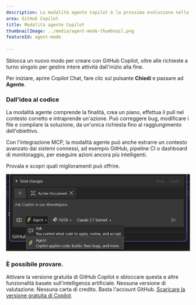 ```yaml
---
description: La modalità agente Copilot è la prossima evoluzione nello sviluppo assistito dall'intelligenza artificiale ed è stata spostata all'esterno dell'anteprima.
area: GitHub Copilot
title: Modalità agente Copilot
thumbnailImage: ../media/agent-mode-thumbnail.png
featureId: agent-mode

---
```



Sblocca un nuovo modo per creare con GitHub Copilot, oltre alle richieste a turno singolo per gestire intere attività dall'inizio alla fine.

Per iniziare, aprire Copilot Chat, fare clic sul pulsante **Chiedi** e passare ad **Agente**.

### Dall'idea al codice

La modalità agente comprende la finalità, crea un piano, effettua il pull nel contesto corretto e intraprende un'azione. Può correggere bug, modificare i file e compilare la soluzione, da un'unica richiesta fino al raggiungimento dell'obiettivo.

Con l'integrazione MCP, la modalità agente può anche estrarre un contesto avanzato dai sistemi connessi, ad esempio GitHub, pipeline CI o dashboard di monitoraggio, per eseguire azioni ancora più intelligenti.

Provala e scopri quali miglioramenti può offrire.

![Modalità agente](../media/agent-mode.png)

### È possibile provare.
Attivare la versione gratuita di GitHub Copilot e sbloccare questa e altre funzionalità basate sull'intelligenza artificiale.
Nessuna versione di valutazione. Nessuna carta di credito. Basta l'account GitHub. [Scaricare la versione gratuita di Copilot](https://github.com/settings/copilot).
